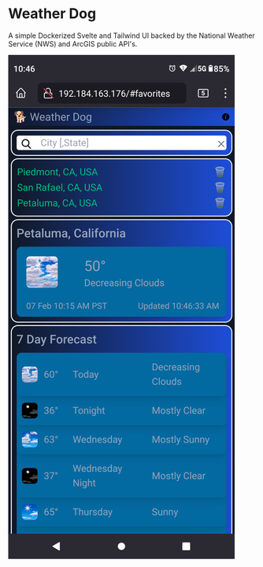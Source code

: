 # Weather Dog

A simple Dockerized Svelte and Tailwind UI backed by the National Weather Service (NWS) and ArcGIS public API's.

![Weather Dog](https://raw.githubusercontent.com/pliebscher/Oreo.UI/master/oreo-nws-svelte/wd40.png?raw=true)
